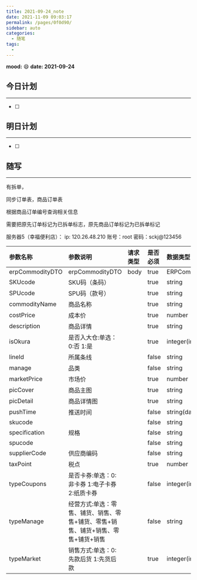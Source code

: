 ```yaml
---
title: 2021-09-24_note
date: 2021-11-09 09:03:17
permalink: /pages/0f0d90/
sidebar: auto
categories:
  - 随笔
tags:
  - 
---
```

**mood:** :smile:  																		**date: 2021-09-24**  
## 今日计划  
------
- [ ]  
## 明日计划  
------
- [ ]  
## 随写 
------

有拆单，

同步订单表，商品订单表

根据商品订单编号查询相关信息

需要把原先订单标记为已拆单标志，原先商品订单标记为已拆单标记





服务器5（幸福便利店）：
ip: 120.26.48.210
账号：root
密码：sckj@123456





| 参数名称        | 参数说明                                                     | 请求类型 | 是否必须 | 数据类型          | schema          |
| :-------------- | :----------------------------------------------------------- | :------- | :------- | :---------------- | :-------------- |
| erpCommodityDTO | erpCommodityDTO                                              | body     | true     | ERPCommodityDTO   | ERPCommodityDTO |
| SKUcode         | SKU码（条码）                                                |          | true     | string            |                 |
| SPUcode         | SPU码（款号）                                                |          | true     | string            |                 |
| commodityName   | 商品名称                                                     |          | true     | string            |                 |
| costPrice       | 成本价                                                       |          | true     | number            |                 |
| description     | 商品详情                                                     |          | true     | string            |                 |
| isOkura         | 是否入大仓:单选：0:否 1:是                                   |          | true     | integer(int32)    |                 |
| lineId          | 所属条线                                                     |          | false    | string            |                 |
| manage          | 品类                                                         |          | false    | string            |                 |
| marketPrice     | 市场价                                                       |          | true     | number            |                 |
| picCover        | 商品主图                                                     |          | true     | string            |                 |
| picDetail       | 商品详情图                                                   |          | true     | string            |                 |
| pushTime        | 推送时间                                                     |          | false    | string(date-time) |                 |
| skucode         |                                                              |          | false    | string            |                 |
| specification   | 规格                                                         |          | false    | string            |                 |
| spucode         |                                                              |          | false    | string            |                 |
| supplierCode    | 供应商编码                                                   |          | false    | string            |                 |
| taxPoint        | 税点                                                         |          | true     | number            |                 |
| typeCoupons     | 是否卡券:单选：0:非卡券 1:电子卡券 2:纸质卡券                |          | false    | integer(int32)    |                 |
| typeManage      | 经营方式:单选：零售、铺货、销售、零售+铺货、零售+销售、铺货+销售、零售+铺货+销售 |          | false    | string            |                 |
| typeMarket      | 销售方式:单选：0:先款后货 1:先货后款                         |          | true     | integer(int32)    |                 |